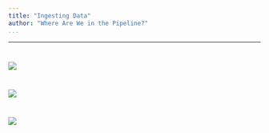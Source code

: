```yaml
---
title: "Ingesting Data"
author: "Where Are We in the Pipeline?"
...
```


---

#

![](images/pipeline-overall.svg)

#

![](images/pipeline-ingestion.svg)

#

<img class="logo" src="images/berkeley-school-of-information-logo.png"/>
